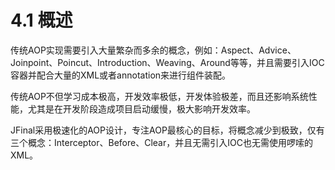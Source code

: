 # 4.1 概述
传统AOP实现需要引入大量繁杂而多余的概念，例如：Aspect、Advice、Joinpoint、Poincut、Introduction、Weaving、Around等等，并且需要引入IOC容器并配合大量的XML或者annotation来进行组件装配。

传统AOP不但学习成本极高，开发效率极低，开发体验极差，而且还影响系统性能，尤其是在开发阶段造成项目启动缓慢，极大影响开发效率。

JFinal采用极速化的AOP设计，专注AOP最核心的目标，将概念减少到极致，仅有三个概念：Interceptor、Before、Clear，并且无需引入IOC也无需使用啰嗦的XML。